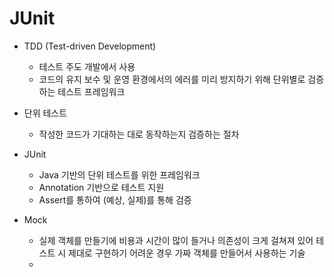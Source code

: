 # JUnit

* TDD (Test-driven Development)
  * 테스트 주도 개발에서 사용
  * 코드의 유지 보수 및 운영 환경에서의 에러를 미리 방지하기 위해 단위별로 검증하는 테스트 프레임워크

* 단위 테스트
  * 작성한 코드가 기대하는 대로 동작하는지 검증하는 절차

* JUnit
  * Java 기반의 단위 테스트를 위한 프레임워크
  * Annotation 기반으로 테스트 지원
  * Assert를 통하여 (예상, 실제)를 통해 검증
  
* Mock
  * 실제 객체를 만들기에 비용과 시간이 많이 들거나 의존성이 크게 걸쳐져 있어 테스트 시 제대로 구현하기 어려운 경우 가짜 객체를 만들어서 사용하는 기술
  * 